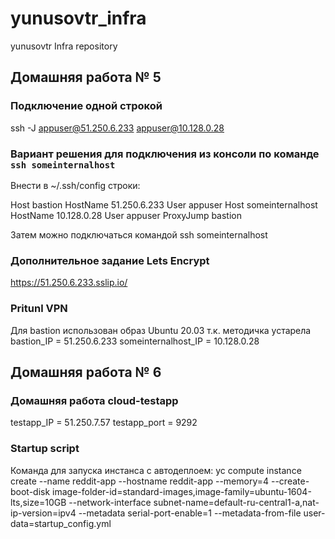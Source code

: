 # yunusovtr_infra
yunusovtr Infra repository

## Домашняя работа № 5
### Подключение одной строкой
ssh -J appuser@51.250.6.233 appuser@10.128.0.28

### Вариант решения для подключения из консоли по команде `ssh someinternalhost`
Внести в ~/.ssh/config строки:

Host bastion
  HostName 51.250.6.233
  User appuser
Host someinternalhost
  HostName 10.128.0.28
  User appuser
  ProxyJump bastion

Затем можно подключаться командой
ssh someinternalhost

### Дополнительное задание Lets Encrypt
https://51.250.6.233.sslip.io/

### Pritunl VPN
Для bastion использован образ Ubuntu 20.03 т.к. методичка устарела
bastion_IP = 51.250.6.233
someinternalhost_IP = 10.128.0.28

## Домашняя работа № 6

### Домашняя работа cloud-testapp
testapp_IP = 51.250.7.57
testapp_port = 9292

### Startup script
Команда для запуска инстанса с автодеплоем:
yc compute instance create --name reddit-app --hostname reddit-app --memory=4 --create-boot-disk image-folder-id=standard-images,image-family=ubuntu-1604-lts,size=10GB  --network-interface subnet-name=default-ru-central1-a,nat-ip-version=ipv4 --metadata serial-port-enable=1 --metadata-from-file user-data=startup_config.yml
